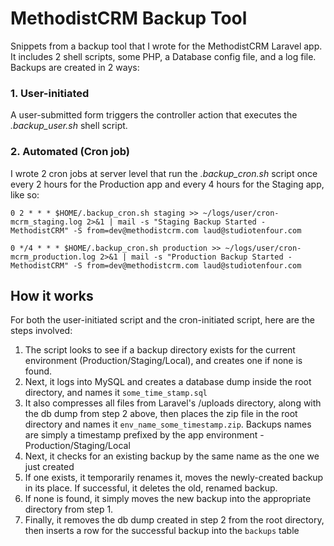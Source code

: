 # MethodistCRM Backup Tool
Snippets from a backup tool that I wrote for the MethodistCRM Laravel app. It includes 2 shell scripts, some PHP, a Database config file, and a log file. Backups are created in 2 ways: 

### 1. User-initiated 
A user-submitted form triggers the controller action that executes the _.backup_user.sh_ shell script.


### 2. Automated (Cron job)
I wrote 2 cron jobs at server level that run the _.backup_cron.sh_ script once every 2 hours for the Production app and every 4 hours for the Staging app, like so: 

`0 2 * * * $HOME/.backup_cron.sh staging >> ~/logs/user/cron-mcrm_staging.log 2>&1 | mail -s "Staging Backup Started - MethodistCRM" -S from=dev@methodistcrm.com laud@studiotenfour.com`

`0 */4 * * * $HOME/.backup_cron.sh production >> ~/logs/user/cron-mcrm_production.log 2>&1 | mail -s "Production Backup Started - MethodistCRM" -S from=dev@methodistcrm.com laud@studiotenfour.com`

## How it works
For both the user-initiated script and the cron-initiated script, here are the steps involved:

1. The script looks to see if a backup directory exists for the current environment (Production/Staging/Local), and creates one if none is found.
2. Next, it logs into MySQL and creates a database dump inside the root directory, and names it `some_time_stamp.sql`
3. It also compresses all files from Laravel's /uploads directory, along with the db dump from step 2 above, then places the zip file in the root directory and names it `env_name_some_timestamp.zip`. Backups names are simply a timestamp prefixed by the app environment - Production/Staging/Local
4. Next, it checks for an existing backup by the same name as the one we just created
5. If one exists, it temporarily renames it, moves the newly-created backup in its place. If successful, it deletes the old, renamed backup.
6. If none is found, it simply moves the new backup into the appropriate directory from step 1.
7. Finally, it removes the db dump created in step 2 from the root directory, then inserts a row for the successful backup into the `backups` table

